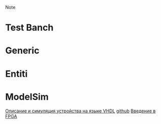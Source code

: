 > [!NOTE]
> # Test Banch
> # Generic
> # Entiti
> # ModelSim
> [Описание и симуляция устройства на языке VHDL](https://www.youtube.com/watch?v=YLxJek9qeO4)
> [github](https://github.com/LLDevLab/Examples.git)
[Введение в FPGA](https://www.youtube.com/playlist?list=PLeQDJtBkrIiTbyythMxE7fJv59zFa8Czv)

